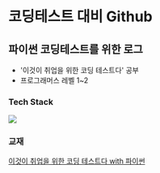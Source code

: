 # 코딩테스트 대비 Github 

## 파이썬 코딩테스트를 위한 로그
* '이것이 취업을 위한 코딩 테스트다' 공부
* 프로그래머스 레벨 1~2

### Tech Stack
<img src="https://img.shields.io/badge/Python-3776AB?style=for-the-badge&logo=linux&logoColor=white">

### 교재
[이것이 취업을 위한 코딩 테스트다 with 파이썬](http://www.kyobobook.co.kr/product/detailViewKor.laf?barcode=9791162243077&gclid=EAIaIQobChMIhaWe2vvy-QIVxyFgCh0b0QPyEAAYASAAEgLTYvD_BwE, "kyobobook link")





